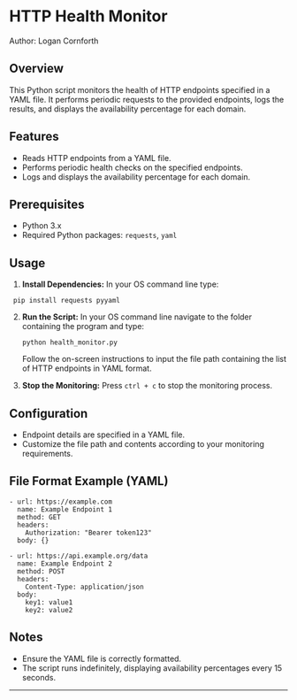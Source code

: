 # HTTP Health Monitor
Author: Logan Cornforth

## Overview

This Python script monitors the health of HTTP endpoints specified in a YAML file. It performs periodic requests to the provided endpoints, logs the results, and displays the availability percentage for each domain.

## Features

- Reads HTTP endpoints from a YAML file.
- Performs periodic health checks on the specified endpoints.
- Logs and displays the availability percentage for each domain.

## Prerequisites

- Python 3.x
- Required Python packages: `requests`, `yaml`

## Usage

1. **Install Dependencies:**
   In your OS command line type:
  ```
   pip install requests pyyaml
   ```

2. **Run the Script:**
  In your OS command line navigate to the folder containing the program and type:
   ```
   python health_monitor.py
   ```
   Follow the on-screen instructions to input the file path containing the list of HTTP endpoints in YAML format.

3. **Stop the Monitoring:**
   Press `ctrl + c` to stop the monitoring process.

## Configuration

- Endpoint details are specified in a YAML file.
- Customize the file path and contents according to your monitoring requirements.

## File Format Example (YAML)

```
- url: https://example.com
  name: Example Endpoint 1
  method: GET
  headers:
    Authorization: "Bearer token123"
  body: {}

- url: https://api.example.org/data
  name: Example Endpoint 2
  method: POST
  headers:
    Content-Type: application/json
  body:
    key1: value1
    key2: value2
```

## Notes

- Ensure the YAML file is correctly formatted.
- The script runs indefinitely, displaying availability percentages every 15 seconds.

---
